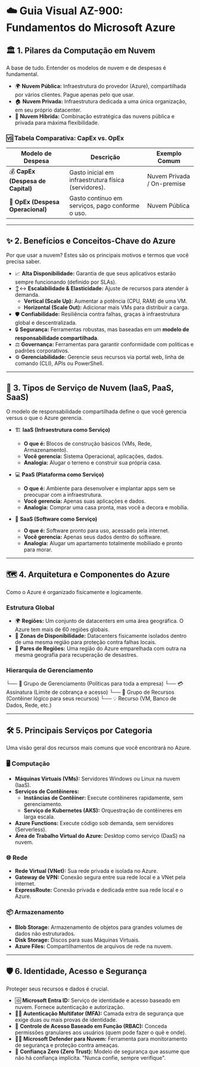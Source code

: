 # ☁️ Guia Visual AZ-900: Fundamentos do Microsoft Azure


## 🏛️ 1. Pilares da Computação em Nuvem

A base de tudo. Entender os modelos de nuvem e de despesas é fundamental.

* 🌍 **Nuvem Pública:** Infraestrutura do provedor (Azure), compartilhada por vários clientes. Pague apenas pelo que usar.
* 🏠 **Nuvem Privada:** Infraestrutura dedicada a uma única organização, em seu próprio datacenter.
* 🤝 **Nuvem Híbrida:** Combinação estratégica das nuvens pública e privada para máxima flexibilidade.

### 🆚 Tabela Comparativa: CapEx vs. OpEx

| Modelo de Despesa               | Descrição                                         | Exemplo Comum        |
| ------------------------------- | ------------------------------------------------- | -------------------- |
| 💰 **CapEx (Despesa de Capital)** | Gasto inicial em infraestrutura física (servidores). | Nuvem Privada / On-premise |
| 💸 **OpEx (Despesa Operacional)** | Gasto contínuo em serviços, pago conforme o uso.  | Nuvem Pública        |

---

## ✨ 2. Benefícios e Conceitos-Chave do Azure

Por que usar a nuvem? Estes são os principais motivos e termos que você precisa saber.

* 📈 **Alta Disponibilidade:** Garantia de que seus aplicativos estarão sempre funcionando (definido por SLAs).
* ↕️↔️ **Escalabilidade & Elasticidade:** Ajuste de recursos para atender à demanda.
    * **Vertical (Scale Up):** Aumentar a potência (CPU, RAM) de uma VM.
    * **Horizontal (Scale Out):** Adicionar mais VMs para distribuir a carga.
* 🛡️ **Confiabilidade:** Resiliência contra falhas, graças à infraestrutura global e descentralizada.
* 🔒 **Segurança:** Ferramentas robustas, mas baseadas em um **modelo de responsabilidade compartilhada**.
* ⚖️ **Governança:** Ferramentas para garantir conformidade com políticas e padrões corporativos.
* ⚙️ **Gerenciabilidade:** Gerencie seus recursos via portal web, linha de comando (CLI), APIs ou PowerShell.

---

## 🔧 3. Tipos de Serviço de Nuvem (IaaS, PaaS, SaaS)

O modelo de responsabilidade compartilhada define o que você gerencia versus o que o Azure gerencia.

* 🏗️ **IaaS (Infraestrutura como Serviço)**
    * **O que é:** Blocos de construção básicos (VMs, Rede, Armazenamento).
    * **Você gerencia:** Sistema Operacional, aplicações, dados.
    * **Analogia:** Alugar o terreno e construir sua própria casa.

* 💻 **PaaS (Plataforma como Serviço)**
    * **O que é:** Ambiente para desenvolver e implantar apps sem se preocupar com a infraestrutura.
    * **Você gerencia:** Apenas suas aplicações e dados.
    * **Analogia:** Comprar uma casa pronta, mas você a decora e mobília.

* 📧 **SaaS (Software como Serviço)**
    * **O que é:** Software pronto para uso, acessado pela internet.
    * **Você gerencia:** Apenas seus dados dentro do software.
    * **Analogia:** Alugar um apartamento totalmente mobiliado e pronto para morar.

---

## 🗺️ 4. Arquitetura e Componentes do Azure

Como o Azure é organizado fisicamente e logicamente.

### Estrutura Global

* 🌍 **Regiões:** Um conjunto de datacenters em uma área geográfica. O Azure tem mais de 60 regiões globais.
* 🏢 **Zonas de Disponibilidade:** Datacenters fisicamente isolados dentro de uma mesma região para proteção contra falhas locais.
* 🔗 **Pares de Regiões:** Uma região do Azure emparelhada com outra na mesma geografia para recuperação de desastres.

### Hierarquia de Gerenciamento
└── 👑 Grupo de Gerenciamento (Políticas para toda a empresa)
└── 💳 Assinatura (Limite de cobrança e acesso)
└── 📂 Grupo de Recursos (Contêiner lógico para seus recursos)
└── 💡 Recurso (VM, Banco de Dados, Rede, etc.)

---

## 🛠️ 5. Principais Serviços por Categoria

Uma visão geral dos recursos mais comuns que você encontrará no Azure.

### 🖥️ Computação
* **Máquinas Virtuais (VMs):** Servidores Windows ou Linux na nuvem (IaaS).
* **Serviços de Contêineres:**
    * **Instâncias de Contêiner:** Execute contêineres rapidamente, sem gerenciamento.
    * **Serviço de Kubernetes (AKS):** Orquestração de contêineres em larga escala.
* **Azure Functions:** Execute código sob demanda, sem servidores (Serverless).
* **Área de Trabalho Virtual do Azure:** Desktop como serviço (DaaS) na nuvem.

### 🌐 Rede
* **Rede Virtual (VNet):** Sua rede privada e isolada no Azure.
* **Gateway de VPN:** Conexão segura entre sua rede local e a VNet pela internet.
* **ExpressRoute:** Conexão privada e dedicada entre sua rede local e o Azure.

### 📦 Armazenamento
* **Blob Storage:** Armazenamento de objetos para grandes volumes de dados não estruturados.
* **Disk Storage:** Discos para suas Máquinas Virtuais.
* **Azure Files:** Compartilhamentos de arquivos de rede na nuvem.

---

## 🛡️ 6. Identidade, Acesso e Segurança

Proteger seus recursos e dados é crucial.

* 🆔 **Microsoft Entra ID:** Serviço de identidade e acesso baseado em nuvem. Fornece autenticação e autorização.
* 🔑🔑 **Autenticação Multifator (MFA):** Camada extra de segurança que exige duas ou mais provas de identidade.
* 👤 **Controle de Acesso Baseado em Função (RBAC):** Conceda permissões granulares aos usuários (quem pode fazer o quê e onde).
* 🕵️‍♂️ **Microsoft Defender para Nuvem:** Ferramenta para monitoramento de segurança e proteção contra ameaças.
* 📜 **Confiança Zero (Zero Trust):** Modelo de segurança que assume que não há confiança implícita. "Nunca confie, sempre verifique".

